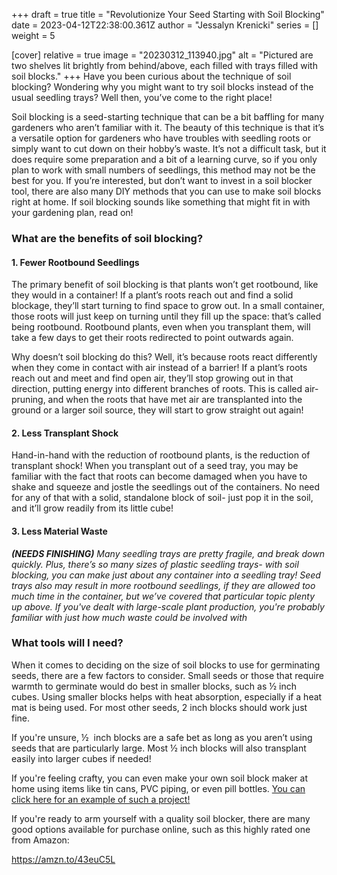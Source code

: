 +++
draft = true
title = "Revolutionize Your Seed Starting with Soil Blocking"
date = 2023-04-12T22:38:00.361Z
author = "Jessalyn Krenicki"
series = []
weight = 5

[cover]
relative = true
image = "20230312_113940.jpg"
alt = "Pictured are two shelves lit brightly from behind/above, each filled with trays filled with soil blocks."
+++
Have you been curious about the technique of soil blocking? Wondering why you might want to try soil blocks instead of the usual seedling trays? Well then, you’ve come to the right place!

Soil blocking is a seed-starting technique that can be a bit baffling for many gardeners who aren’t familiar with it. The beauty of this technique is that it’s a versatile option for gardeners who have troubles with seedling roots or simply want to cut down on their hobby’s waste. It’s not a difficult task, but it does require some preparation and a bit of a learning curve, so if you only plan to work with small numbers of seedlings, this method may not be the best for you. If you’re interested, but don’t want to invest in a soil blocker tool, there are also many DIY methods that you can use to make soil blocks right at home. If soil blocking sounds like something that might fit in with your gardening plan, read on!

### What are the benefits of soil blocking?

#### 1. Fewer Rootbound Seedlings

The primary benefit of soil blocking is that plants won’t get rootbound, like they would in a container! If a plant’s roots reach out and find a solid blockage, they’ll start turning to find space to grow out. In a small container, those roots will just keep on turning until they fill up the space: that’s called being rootbound. Rootbound plants, even when you transplant them, will take a few days to get their roots redirected to point outwards again.

Why doesn’t soil blocking do this? Well, it’s because roots react differently when they come in contact with air instead of a barrier! If a plant’s roots reach out and meet and find open air, they’ll stop growing out in that direction, putting energy into different branches of roots. This is called air-pruning, and when the roots that have met air are transplanted into the ground or a larger soil source, they will start to grow straight out again! 

#### 2. Less Transplant Shock

Hand-in-hand with the reduction of rootbound plants, is the reduction of transplant shock! When you transplant out of a seed tray, you may be familiar with the fact that roots can become damaged when you have to shake and squeeze and jostle the seedlings out of the containers. No need for any of that with a solid, standalone block of soil- just pop it in the soil, and it’ll grow readily from its little cube!

#### 3. Less Material Waste

***(NEEDS FINISHING)** Many seedling trays are pretty fragile, and break down quickly. Plus, there’s so many sizes of plastic seedling trays- with soil blocking, you can make just about any container into a seedling tray! Seed trays also may result in more rootbound seedlings, if they are allowed too much time in the container, but we’ve covered that particular topic plenty up above. If you've dealt with large-scale plant production, you're probably familiar with just how much waste could be involved with*

### What tools will I need?

When it comes to deciding on the size of soil blocks to use for germinating seeds, there are a few factors to consider. Small seeds or those that require warmth to germinate would do best in smaller blocks, such as ½ inch cubes. Using smaller blocks helps with heat absorption, especially if a heat mat is being used. For most other seeds, 2 inch blocks should work just fine. 

If you're unsure, ½  inch blocks are a safe bet as long as you aren’t using seeds that are particularly large. Most ½ inch blocks will also transplant easily into larger cubes if needed!

If you're feeling crafty, you can even make your own soil block maker at home using items like tin cans, PVC piping, or even pill bottles. [You can click here for an example of such a project!](<https://www.theprairiehomestead.com/2014/04/diy-soil-block-maker.html>)

If you're ready to arm yourself with a quality soil blocker, there are many good options available for purchase online, such as this highly rated one from Amazon:

<https://amzn.to/43euC5L>